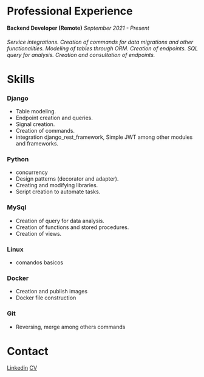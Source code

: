 # Professional Experience

**Backend Developer (Remote)** *September 2021 - Present*

###### Service integrations. Creation of commands for data migrations and other functionalities. Modeling of tables through ORM. Creation of endpoints. SQL query for analysis. Creation and consultation of endpoints.

# Skills

### Django

* Table modeling.
* Endpoint creation and queries.
* Signal creation.
* Creation of commands.
* integration django_rest_framework, Simple JWT among other modules and   frameworks.

### Python 

* concurrency 
* Design patterns (decorator and adapter).
* Creating and modifying libraries.
* Script creation to automate tasks.

### MySql 

* Creation of query for data analysis.
* Creation of functions and stored procedures.
* Creation of views.

### Linux

* comandos basicos

### Docker 

* Creation and publish images
* Docker file construction


### Git

* Reversing, merge among others commands

# Contact

<a href="https://www.linkedin.com/in/isaias-sosa-2286811b9/" target="_blank">Linkedin</a>
<a href="https://www.canva.com/design/DAERA4uOa6A/snITO4bXKroDZ08qhjk00g/view?utm_content=DAERA4uOa6A&utm_campaign=designshare&utm_medium=link2&utm_source=sharebutton" target="_blank">CV</a>

